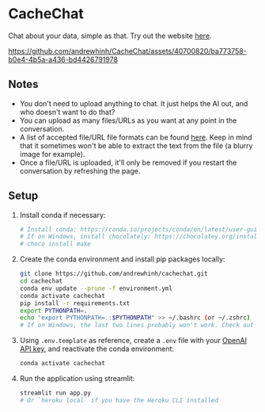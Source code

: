 # CacheChat

Chat about your data, simple as that. Try out the website [here](https://cachechat.pagekite.me/).

<https://github.com/andrewhinh/CacheChat/assets/40700820/ba773758-b0e4-4b5a-a436-bd4426791978>

## Notes

- You don't need to upload anything to chat. It just helps the AI out, and who doesn't want to do that?
- You can upload as many files/URLs as you want at any point in the conversation.
- A list of accepted file/URL file formats can be found [here](https://textract.readthedocs.io/en/stable/#currently-supporting). Keep in mind that it sometimes won't be able to extract the text from the file (a blurry image for example).
- Once a file/URL is uploaded, it'll only be removed if you restart the conversation by refreshing the page.

## Setup

1. Install conda if necessary:

    ```bash
    # Install conda: https://conda.io/projects/conda/en/latest/user-guide/install/index.html#regular-installation
    # If on Windows, install chocolately: https://chocolatey.org/install. Then, run:
    # choco install make
    ```

2. Create the conda environment and install pip packages locally:

    ```bash
    git clone https://github.com/andrewhinh/cachechat.git
    cd cachechat
    conda env update --prune -f environment.yml
    conda activate cachechat
    pip install -r requirements.txt
    export PYTHONPATH=.
    echo "export PYTHONPATH=.:$PYTHONPATH" >> ~/.bashrc (or ~/.zshrc)
    # If on Windows, the last two lines probably won't work. Check out this guide for more info: https://datatofish.com/add-python-to-windows-path/
    ```

3. Using `.env.template` as reference, create a `.env` file with your [OpenAI API key](https://beta.openai.com/account/api-keys), and reactivate the conda environment:

    ```bash
    conda activate cachechat
    ```

4. Run the application using streamlit:

   ```bash
   streamlit run app.py
   # Or `heroku local` if you have the Heroku CLI installed
   ```
